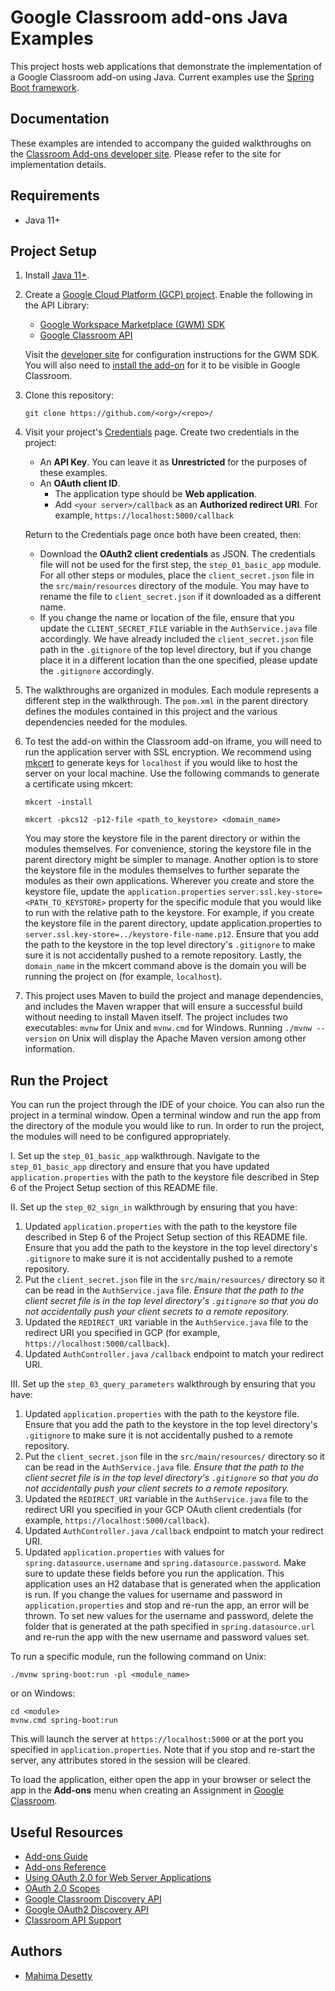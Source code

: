 Google Classroom add-ons Java Examples
========================================

This project hosts web applications that demonstrate the implementation of a Google
Classroom add-on using Java. Current examples use the [Spring Boot framework](https://spring.io/).

Documentation
-------------

These examples are intended to accompany the guided walkthroughs on the
[Classroom Add-ons developer site](https://developers.google.com/classroom/eap/add-ons-alpha).
Please refer to the site for implementation details.

Requirements
------------
*   Java 11+

Project Setup
------------

1. Install [Java 11+](https://adoptopenjdk.net/).

2. Create a [Google Cloud Platform (GCP) project](https://console.cloud.google.com/projectcreate).
Enable the following in the API Library:
    *   [Google Workspace Marketplace (GWM) SDK](https://console.cloud.google.com/apis/library/appsmarket-component.googleapis.com)
    *   [Google Classroom API](https://console.cloud.google.com/apis/library/classroom.googleapis.com)

    Visit the
    [developer site](https://developers.google.com/classroom/eap/add-ons-alpha/build-classroom-addon#step_3_google_workspace_marketplace_listing)
    for configuration instructions for the GWM SDK. You will also need to
    [install the add-on](https://developers.google.com/classroom/eap/add-ons-alpha/creating-simple-add-on#visit_the_unlisted_url_for_your_add-on_to_install_it)
    for it to be visible in Google Classroom.
3. Clone this repository:

     ```posix-terminal
     git clone https://github.com/<org>/<repo>/
     ```

4. Visit your project's [Credentials](https://console.cloud.google.com/apis/credentials) page. Create two credentials in the project:
    *   An **API Key**. You can leave it as **Unrestricted** for the purposes of these examples.
    *   An **OAuth client ID**.
        *   The application type should be **Web application**.
        *   Add `<your server>/callback` as an **Authorized redirect URI**. For example,
        `https://localhost:5000/callback`

    Return to the Credentials page once both have been created, then:
      * Download the **OAuth2 client credentials** as JSON. The credentials file will not be used for the
        first step, the `step_01_basic_app` module. For all other steps or modules, place the `client_secret.json`
        file in the `src/main/resources` directory of the module. You may have to rename the file to
        `client_secret.json` if it downloaded as a different name.
      * If you change the name or location of the file, ensure that you update the `CLIENT_SECRET_FILE` variable in the
        `AuthService.java` file  accordingly. We have already included the `client_secret.json` file path in the `.gitignore`
        of the top level directory, but if you change place it in a different location than the one specified, please update
        the `.gitignore` accordingly.

5. The walkthroughs are organized in modules. Each module represents a different step in the walkthrough. The `pom.xml`
   in the parent directory defines the modules contained in this project and the various dependencies needed for the modules.

6. To test the add-on within the Classroom add-on iframe, you will need to run the application server with SSL encryption.
We recommend using [mkcert](https://github.com/FiloSottile/mkcert) to generate keys for `localhost` if you would like to
host the server on your local machine. Use the following commands to generate a certificate using mkcert:

    ```posix-terminal
    mkcert -install

    mkcert -pkcs12 -p12-file <path_to_keystore> <domain_name>
    ```

    You may store the keystore file in the parent directory or within the modules themselves. For convenience, storing
the keystore file in the parent directory might be simpler to manage. Another option is to store the keystore file in
the modules themselves to further separate the modules as their own applications. Wherever you create and store the
keystore file, update the `application.properties` `server.ssl.key-store=<PATH_TO_KEYSTORE>` property for the specific
module that you would like to run with the relative path to the keystore. For example, if you create the keystore file
in the parent directory, update application.properties to `server.ssl.key-store=../keystore-file-name.p12`. Ensure that
you add the path to the keystore in the top level directory's `.gitignore` to make sure it is not
accidentally pushed to a remote repository. Lastly, the `domain_name` in the mkcert command above is the domain you will
be running the project on (for example, `localhost`).

7. This project uses Maven to build the project and manage dependencies, and includes the Maven wrapper that will
ensure a successful build without needing to install Maven itself. The project includes two executables:
`mvnw` for Unix and `mvnw.cmd` for Windows. Running `./mvnw --version` on Unix will display the Apache Maven version
among other information.

Run the Project
------------
You can run the project through the IDE of your choice. You can also run the project in a terminal window.
Open a terminal window and run the app from the directory of the module you would like to run. In order to run the
project, the modules will need to be configured appropriately.

I. Set up the `step_01_basic_app` walkthrough. Navigate to the `step_01_basic_app` directory and ensure that you have
updated `application.properties` with the path to the keystore file described in Step 6 of the Project Setup section
of this README file.

II. Set up the `step_02_sign_in` walkthrough by ensuring that you have:
1. Updated `application.properties` with the path to the keystore file described in Step 6 of the Project Setup section
of this README file. Ensure that you add the path to the keystore in the top level directory's `.gitignore` to make sure
it is not accidentally pushed to a remote repository.
2. Put the `client_secret.json` file in the `src/main/resources/` directory so it can be read in the `AuthService.java` file.
_Ensure that the path to the client secret file is in the top level directory's `.gitignore` so that you do not accidentally
push your client secrets to a remote repository._
3. Updated the `REDIRECT_URI` variable in the `AuthService.java` file to the redirect URI you
specified in GCP (for example, `https://localhost:5000/callback`).
4. Updated `AuthController.java` `/callback` endpoint to match your redirect URI.

III. Set up the `step_03_query_parameters` walkthrough by ensuring that you have:
1. Updated `application.properties` with the path to the keystore file. Ensure that you add the path to the keystore in the
top level directory's `.gitignore` to make sure it is not accidentally pushed to a remote repository.
2. Put the `client_secret.json` file in the `src/main/resources/` directory so it can be read in the `AuthService.java` file.
_Ensure that the path to the client secret file is in the top level directory's `.gitignore` so that you do not accidentally
push your client secrets to a remote repository._
3. Updated the `REDIRECT_URI` variable in the `AuthService.java` file to the redirect URI you
specified in your GCP OAuth client credentials (for example, `https://localhost:5000/callback`).
4. Updated `AuthController.java` `/callback` endpoint to match your redirect URI.
5. Updated `application.properties` with values for `spring.datasource.username` and `spring.datasource.password`.
Make sure to update these fields before you run the application. This application uses an H2 database
that is generated when the application is run.  If you change the values for username and password in `application.properties`
and stop and re-run the app, an error will be thrown. To set new values for the username and password, delete the
folder that is generated at the path specified in `spring.datasource.url` and re-run the app with the new username
and password values set.

To run a specific module, run the following command on Unix:

   ```posix-terminal
   ./mvnw spring-boot:run -pl <module_name>
   ``` 

or on Windows:

   ```posix-terminal
   cd <module>
   mvnw.cmd spring-boot:run
   ```
This will launch the server at `https://localhost:5000` or at the port you specified in `application.properties`.
Note that if you stop and re-start the server, any attributes stored in the session will be cleared.

To load the application, either open the app in your browser or select the app in the **Add-ons** menu when creating
an Assignment in [Google Classroom](https://classroom.google.com).

Useful Resources
-------------

<!-- *   [Issue tracker](https://github.com/<org>/<repo>/issues) -->
*   [Add-ons Guide](https://developers.google.com/classroom/eap/add-ons-alpha)
*   [Add-ons Reference](https://developers.google.com/classroom/eap/add-ons-alpha/reference/rest)
*   [Using OAuth 2.0 for Web Server Applications](https://developers.google.com/identity/protocols/oauth2/web-server#creatingclient)
*   [OAuth 2.0 Scopes](https://developers.google.com/identity/protocols/oauth2/scopes)
*   [Google Classroom Discovery API](https://googleapis.github.io/google-api-Java-client/docs/dyn/classroom_v1.html)
*   [Google OAuth2 Discovery API](https://googleapis.github.io/google-api-Java-client/docs/dyn/oauth2_v2.html)
*   [Classroom API Support](https://developers.google.com/classroom/eap/add-ons-alpha/support)

Authors
-------

*   [Mahima Desetty](https://github.com/mahima-desetty)
